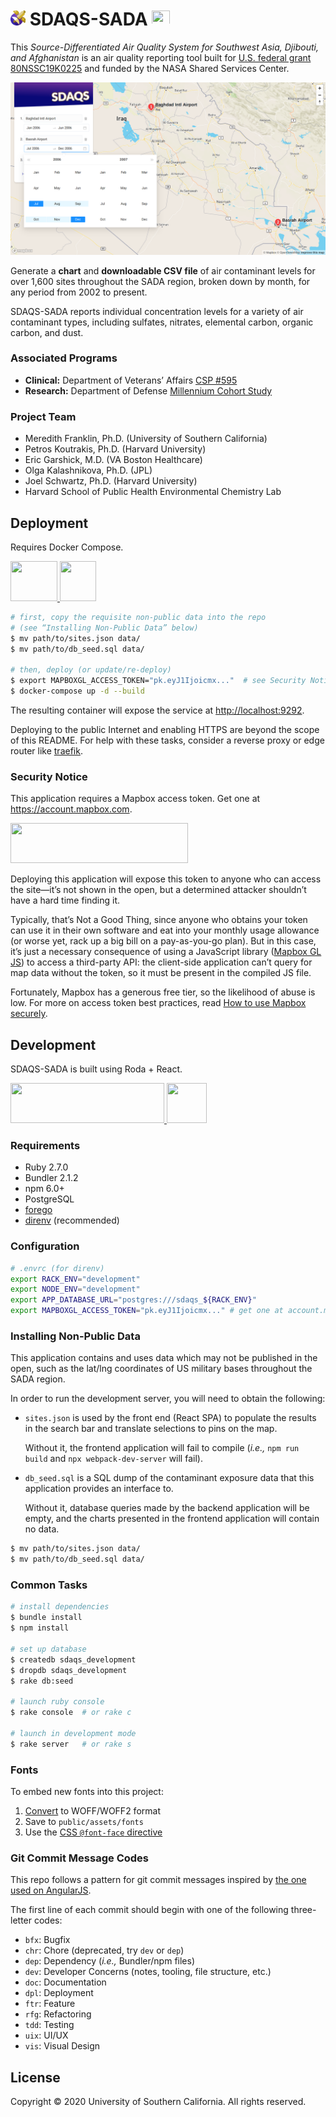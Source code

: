 <h1>
  <img
    src="./public/android-chrome-256x256.png"
    height="24"
    width="24"
  />
  SDAQS-SADA
  <img
    src="http://1.bp.blogspot.com/-K1zf0nwrZ9w/UE6d1Oz10EI/AAAAAAAACRg/oWgtj0tkmJo/s1600/nasa-logo.jpg"
    height="24"
    width="29"
  />
</h1>

This _Source-Differentiated Air Quality System
for Southwest Asia, Djibouti, and Afghanistan_
is an air quality reporting tool built for
[U.S. federal grant 80NSSC19K0225][0]
and funded by the NASA Shared Services Center.

![](./.i/screenshot-map.png)

Generate a **chart** and **downloadable CSV file** of air contaminant levels
for over 1,600 sites throughout the SADA region,
broken down by month, for any period from 2002 to present.

SDAQS-SADA reports individual concentration levels
for a variety of air contaminant types,
including sulfates, nitrates, elemental carbon, organic carbon, and dust.

### Associated Programs

* **Clinical:** Department of Veterans’ Affairs [CSP #595][1]
* **Research:** Department of Defense [Millennium Cohort Study][2]

### Project Team

* Meredith Franklin, Ph.D. (University of Southern California)
* Petros Koutrakis, Ph.D. (Harvard University)
* Eric Garshick, M.D. (VA Boston Healthcare)
* Olga Kalashnikova, Ph.D. (JPL)
* Joel Schwartz, Ph.D. (Harvard University)
* Harvard School of Public Health Environmental Chemistry Lab

Deployment
----------

Requires Docker Compose.

<a href="https://docs.docker.com/">
  <img
    src="https://www.docker.com/sites/default/files/social/docker_facebook_share.png"
    height="64"
    width="75"
  />
</a>
<a href="https://docs.docker.com/compose/">
  <img
    src="https://www.docker.com/blog/wp-content/uploads/2020/02/Compose.png"
    height="64"
    width="58"
  />
</a>

```sh
# first, copy the requisite non-public data into the repo
# (see “Installing Non-Public Data” below)
$ mv path/to/sites.json data/
$ mv path/to/db_seed.sql data/

# then, deploy (or update/re-deploy)
$ export MAPBOXGL_ACCESS_TOKEN="pk.eyJ1Ijoicmx..."  # see Security Notice
$ docker-compose up -d --build
```

The resulting container will expose the service at <http://localhost:9292>.

Deploying to the public Internet and enabling HTTPS
are beyond the scope of this README.
For help with these tasks,
consider a reverse proxy or edge router like [traefik][].

### Security Notice

This application requires a Mapbox access token.
Get one at <https://account.mapbox.com>.

<a href="https://account.mapbox.com">
  <img
    src="https://upload.wikimedia.org/wikipedia/commons/c/c4/Mapbox_logo_2017.svg"
    height="64"
    width="284"
  />
</a>

Deploying this application will expose this token
to anyone who can access the site—it’s not shown in the open,
but a determined attacker shouldn’t have a hard time finding it.

Typically, that’s Not a Good Thing,
since anyone who obtains your token can use it in their own software
and eat into your monthly usage allowance
(or worse yet, rack up a big bill on a pay-as-you-go plan).
But in this case, it’s just a necessary consequence
of using a JavaScript library ([Mapbox GL JS][]) to access a third-party API:
the client-side application can’t query for map data without the token,
so it must be present in the compiled JS file.

Fortunately, Mapbox has a generous free tier,
so the likelihood of abuse is low.
For more on access token best practices,
read [How to use Mapbox securely][].

Development
-----------

SDAQS-SADA is built using Roda + React.

<a href="https://roda.jeremyevans.net">
  <img
    src="http://roda.jeremyevans.net/images/roda-logo.svg"
    height="64"
    width="246"
  />
</a>
<a href="https://reactjs.org">
  <img
    src="https://tse2.mm.bing.net/th?id=OIP.LpDrkHxE25QIzQbSF-flFAHaHa"
    height="64"
    width="64"
  />
</a>

### Requirements

* Ruby 2.7.0
* Bundler 2.1.2
* npm 6.0+
* PostgreSQL
* [forego][3]
* [direnv][4] (recommended)

### Configuration

```sh
# .envrc (for direnv)
export RACK_ENV="development"
export NODE_ENV="development"
export APP_DATABASE_URL="postgres:///sdaqs_${RACK_ENV}"
export MAPBOXGL_ACCESS_TOKEN="pk.eyJ1Ijoicmx..." # get one at account.mapbox.com
```

### Installing Non-Public Data

This application contains and uses data which may not be published in the open,
such as the lat/lng coordinates of US military bases throughout the SADA region.

In order to run the development server,
you will need to obtain the following:

* `sites.json` is used by the front end (React SPA)
  to populate the results in the search bar
  and translate selections to pins on the map.

  Without it, the frontend application will fail to compile
  (_i.e.,_ `npm run build` and `npx webpack-dev-server` will fail).

* `db_seed.sql` is a SQL dump of the contaminant exposure data
  that this application provides an interface to.

  Without it, database queries made by the backend application will be empty,
  and the charts presented in the frontend application will contain no data.

```sh
$ mv path/to/sites.json data/
$ mv path/to/db_seed.sql data/
```

### Common Tasks

```sh
# install dependencies
$ bundle install
$ npm install

# set up database
$ createdb sdaqs_development
$ dropdb sdaqs_development
$ rake db:seed

# launch ruby console
$ rake console  # or rake c

# launch in development mode
$ rake server   # or rake s
```

### Fonts

To embed new fonts into this project:

1. [Convert][5] to WOFF/WOFF2 format
2. Save to `public/assets/fonts`
3. Use the [CSS `@font-face` directive][6]

### Git Commit Message Codes

This repo follows a pattern for git commit messages
inspired by [the one used on AngularJS][7].

The first line of each commit should begin
with one of the following three-letter codes:

* `bfx`: Bugfix
* `chr`: Chore (deprecated, try `dev` or `dep`)
* `dep`: Dependency (_i.e.,_ Bundler/npm files)
* `dev`: Developer Concerns (notes, tooling, file structure, etc.)
* `doc`: Documentation
* `dpl`: Deployment
* `ftr`: Feature
* `rfg`: Refactoring
* `tdd`: Testing
* `uix`: UI/UX
* `vis`: Visual Design

License
-------

Copyright © 2020 University of Southern California. All rights reserved.

[0]: https://govtribe.com/award/federal-contract-award/grant-for-research-80nssc19k0225
[1]: https://www.vacsp.research.va.gov/CSPEC/Studies/INVESTD-R/CSP-595-SHADE.asp
[2]: https://www.millenniumcohort.org/
[3]: https://github.com/ddollar/forego/releases
[4]: https://github.com/direnv/direnv
[5]: https://www.fontsquirrel.com/tools/webfont-generator
[6]: https://css-tricks.com/snippets/css/using-font-face/
[7]: https://docs.google.com/document/d/1QrDFcIiPjSLDn3EL15IJygNPiHORgU1_OOAqWjiDU5Y
[traefik]: https://docs.traefik.io
[Mapbox GL JS]: https://docs.mapbox.com/mapbox-gl-js/overview/
[How to use Mapbox securely]: https://docs.mapbox.com/help/troubleshooting/how-to-use-mapbox-securely/
